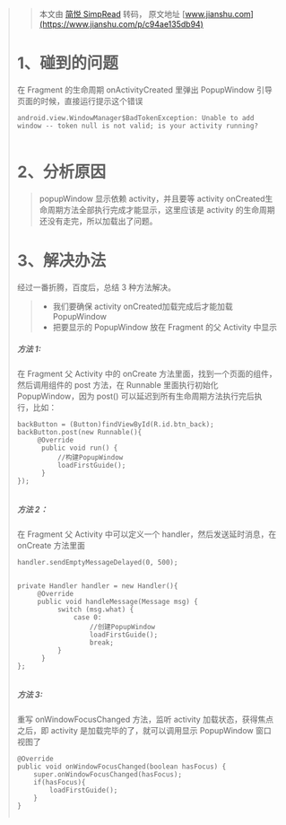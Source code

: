 > 
>
>> 本文由 [简悦 SimpRead](http://ksria.com/simpread/) 转码， 原文地址 [www.jianshu.com](https://www.jianshu.com/p/c94ae135db94)
>>
>
> 1、碰到的问题
> =============
>
> 在 Fragment 的生命周期 onActivityCreated 里弹出 PopupWindow 引导页面的时候，直接运行提示这个错误
>
> ```
> android.view.WindowManager$BadTokenException: Unable to add window -- token null is not valid; is your activity running?
>
>
> ```
>
> 2、分析原因
> ===========
>
>> popupWindow 显示依赖 activity，并且要等 activity onCreated生命周期方法全部执行完成才能显示，这里应该是 activity 的生命周期还没有走完，所以加载出了问题。
>>
>
> 3、解决办法
> ===========
>
> 经过一番折腾，百度后，总结 3 种方法解决。
>
>> * 我们要确保 activity onCreated加载完成后才能加载 PopupWindow
>> * 把要显示的 PopupWindow 放在 Fragment 的父 Activity 中显示
>>
>
> ##### 方法 1:
>
> 在 Fragment 父 Activity 中的 onCreate 方法里面，找到一个页面的组件，然后调用组件的 post 方法，在 Runnable 里面执行初始化 PopupWindow，因为 post() 可以延迟到所有生命周期方法执行完后执行，比如：
>
> ```
> backButton = (Button)findViewById(R.id.btn_back);
> backButton.post(new Runnable(){
>      @Override
>       public void run() {
>           //构建PopupWindow
>           loadFirstGuide();
>       }
> });
>
>
> ```
>
> ##### 方法 2：
>
> 在 Fragment 父 Activity 中可以定义一个 handler，然后发送延时消息，在 onCreate 方法里面
>
> ```
> handler.sendEmptyMessageDelayed(0, 500);  
>
>
> ```
>
> ```
> private Handler handler = new Handler(){  
>      @Override  
>      public void handleMessage(Message msg) {  
>           switch (msg.what) {  
>               case 0:  
>                   //创建PopupWindow
>                   loadFirstGuide();
>                   break;  
>           }  
>       }  
> };
>
>
> ```
>
> ##### 方法 3:
>
> 重写 onWindowFocusChanged 方法，监听 activity 加载状态，获得焦点之后，即 activity 是加载完毕的了，就可以调用显示 PopupWindow 窗口视图了
>
> ```
> @Override
> public void onWindowFocusChanged(boolean hasFocus) {
>     super.onWindowFocusChanged(hasFocus);
>     if(hasFocus){
>         loadFirstGuide();
>     }
> }
>
>
> ```
>
